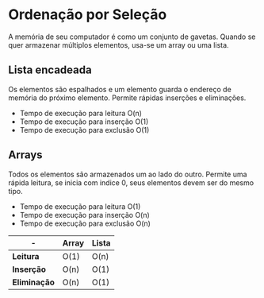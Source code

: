 # Ordenação por Seleção

A memória de seu computador é como um conjunto de gavetas. Quando se quer armazenar múltiplos elementos, usa-se um array ou uma lista.

## Lista encadeada
Os elementos são espalhados e um elemento guarda o endereço de memória do próximo elemento. Permite rápidas inserções e eliminações.

 - Tempo de execução para leitura O(n)
 - Tempo de execução para inserção O(1)
 - Tempo de execução para exclusão O(1)

## Arrays
Todos os elementos são armazenados um ao lado do outro. Permite uma rápida leitura, se inicia com indice 0, seus elementos devem ser do mesmo tipo.

 - Tempo de execução para leitura O(1)
 - Tempo de execução para inserção O(n)
 - Tempo de execução para exclusão O(n)

| - | Array | Lista |
| ----- | ----- | ----- |
| **Leitura** | O(1) | O(n) |
| **Inserção** | O(n) | O(1) |
| **Eliminação** | O(n) | O(1) |

